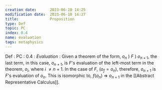 ```yaml
---
creation date:		2023-06-10 14:25
modification date:	2023-06-10 14:27
title: 				Proposition
type: Def
topic: PC
index: 0.4
name: evaluation
tags: metaphysics
---
```


Def : PC : 0.4 : $Evaluation$ : Given a theorem of the form, $o_n\ )\ F\ )\ o_{n+1}$, the last term, in this case, $o_{n+1}$, is $F$'s evaluation of the left-most term in the theorem, $o_i$, where $i\ \neq n+1$. In the case of $F$, $(o_f = o_n)$, therefore, $o_{n + 1}$ is $F$'s evaluation of $o_n$. This is isomorphic to, $f(o_n)\ \Rightarrow\ o_{n + 1}$ in the [[Abstract Representative Calculus]].